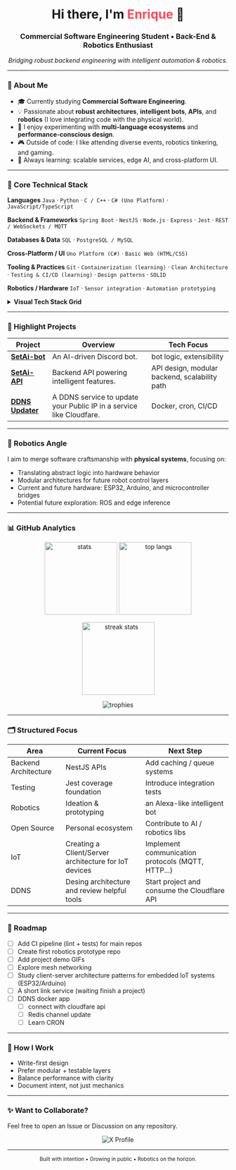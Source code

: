 <!--
Colores:
Primario: #FF4D5A
Secundario: #6C63FF
Neutrales: #1E1E2E / #2A2A40 / #E4E4E7
-->

<!-- HEADER -->
<h1 align="center">Hi there, I'm <span style="color:#FF4D5A;">Enrique</span> 👋</h1>
<h3 align="center">Commercial Software Engineering Student • Back-End & Robotics Enthusiast</h3>

<p align="center">
  <em>Bridging robust backend engineering with intelligent automation & robotics.</em>
</p>
<!--
<p align="center">
  <img src="https://komarev.com/ghpvc/?username=Rext-dev&style=flat&color=FF4D5A" alt="profile views" />
</p>
-->

---

### 🚀 About Me
- 🎓 Currently studying **Commercial Software Engineering**.
- 💡 Passionate about **robust architectures**, **intelligent bots**, **APIs**, and **robotics** (I love integrating code with the physical world).
- 🧪 I enjoy experimenting with **multi-language ecosystems** and **performance-conscious design**.
- 🎮 Outside of code: I like attending diverse events, robotics tinkering, and gaming.
- 🌱 Always learning: scalable services, edge AI, and cross-platform UI.

---

### 🧠 Core Technical Stack

**Languages**
`Java` · `Python` · `C / C++` · `C# (Uno Platform)` · `JavaScript/TypeScript`

**Backend & Frameworks**
`Spring Boot` · `NestJS` · `Node.js` · `Express` · `Jest` · `REST / WebSockets / MQTT` 

**Databases & Data**
`SQL` · `PostgreSQL / MySQL`

**Cross‑Platform / UI**
`Uno Platform (C#)` · `Basic Web (HTML/CSS)`

**Tooling & Practices**
`Git` · `Containerization (learning)` · `Clean Architecture` · `Testing & CI/CD (learning)` · `Design patterns` · `SOLID`

**Robotics / Hardware**
`IoT` · `Sensor integration` · `Automation prototyping`

<details>
  <summary><strong>Visual Tech Stack Grid</strong></summary>
  
  <p align="center">
    <img src="https://skillicons.dev/icons?i=java,python,js,ts,c,cpp,cs,spring,nodejs,nestjs,express,postgres,mysql,git,docker&perline=8" alt="tech stack" />
  </p>
  
  <p align="center">
    <img src="https://img.shields.io/badge/Backend-Spring%20Boot-FF4D5A?style=flat-square&logo=spring&logoColor=white" alt="Spring Boot" />
    <img src="https://img.shields.io/badge/APIs-NestJS-6C63FF?style=flat-square&logo=nestjs&logoColor=white" alt="NestJS" />
    <img src="https://img.shields.io/badge/Testing-Jest-FF4D5A?style=flat-square&logo=jest&logoColor=white" alt="Jest" />
    <img src="https://img.shields.io/badge/Realtime-WebSockets-6C63FF?style=flat-square&logo=socketdotio&logoColor=white" alt="WebSockets" />
    <img src="https://img.shields.io/badge/MQTT-IoT-FF4D5A?style=flat-square&logo=mqtt&logoColor=white" alt="MQTT" />
    <img src="https://img.shields.io/badge/DB-PostgreSQL-6C63FF?style=flat-square&logo=postgresql&logoColor=white" alt="PostgreSQL" />
    <img src="https://img.shields.io/badge/DB-MySQL-FF4D5A?style=flat-square&logo=mysql&logoColor=white" alt="MySQL" />
    <img src="https://img.shields.io/badge/CI/CD-Learning-6C63FF?style=flat-square&logo=githubactions&logoColor=white" alt="CI/CD" />
  </p>
</details>

---

### 🔭 Highlight Projects

| Project | Overview | Tech Focus |
|---------|----------|------------|
| [**SetAi-bot**](https://github.com/Rext-dev/SetAi-bot) | An AI-driven Discord bot. | bot logic, extensibility |
| [**SetAi-API**](https://github.com/Rext-dev/SetAi-API) | Backend API powering intelligent features. | API design, modular backend, scalability path |
| [**DDNS Updater**](https://github.com/Rext-dev/ddns-updater) | A DDNS service to update your Public IP in a service like Cloudfare. | Docker, cron, CI/CD |
---

### 🤖 Robotics Angle
I aim to merge software craftsmanship with **physical systems**, focusing on:
- Translating abstract logic into hardware behavior
- Modular architectures for future robot control layers
- Current and future hardware: ESP32, Arduino, and microcontroller bridges
- Potential future exploration: ROS and edge inference

---

### 📊 GitHub Analytics

<p align="center">
  <img src="https://github-readme-stats.vercel.app/api?username=Rext-dev&show_icons=true&theme=radical&hide_border=true" height="165" alt="stats"/>
  <img src="https://github-readme-stats.vercel.app/api/top-langs/?username=Rext-dev&layout=compact&theme=radical&hide_border=true&langs_count=8" height="165" alt="top langs"/>
</p>

<p align="center">
  <img src="https://streak-stats.demolab.com?user=Rext-dev&theme=radical&hide_border=true" height="165" alt="streak stats"/>
</p>

<p align="center">
  <img src="https://github-profile-trophy.vercel.app/?username=Rext-dev&theme=radical&no-frame=true&row=1&column=6" alt="trophies"/>
</p>

---

### 🗂️ Structured Focus

| Area | Current Focus | Next Step |
|------|---------------|-----------|
| Backend Architecture | NestJS APIs | Add caching / queue systems |
| Testing | Jest coverage foundation | Introduce integration tests |
| Robotics | Ideation & prototyping | an Alexa-like intelligent bot |
| Open Source | Personal ecosystem | Contribute to AI / robotics libs |
| IoT | Creating a Client/Server architecture for IoT devices | Implement communication protocols (MQTT, HTTP...) |
| DDNS | Desing architecture and review helpful tools | Start project and consume the Cloudflare API |

---

### 📌 Roadmap
- [ ] Add CI pipeline (lint + tests) for main repos
- [ ] Create first robotics prototype repo
- [ ] Add project demo GIFs
- [ ] Explore mesh networking
- [ ] Study client-server architecture patterns for embedded IoT systems (ESP32/Arduino)
- [ ] A short link service (waiting finish a project)
- [ ] DDNS docker app
  - [ ] connect with cloudfare api
  - [ ] Redis channel update
  - [ ] Learn CRON

---

### 🧩 How I Work
- Write-first design
- Prefer modular + testable layers
- Balance performance with clarity
- Document intent, not just mechanics

---

### ✨ Want to Collaborate?
Feel free to open an Issue or Discussion on any repository.

<p align="center">
  <a href="https://x.com/RextDev" target="_blank" style="text-decoration:none;">
    <img src="https://img.shields.io/badge/Follow%20me%20on%20X-FF4D5A?style=for-the-badge&logo=x&logoColor=white" alt="X Profile" />
  </a>
</p>

---

<p align="center">
  <sub>Built with intention • Growing in public • Robotics on the horizon.</sub>
</p>
